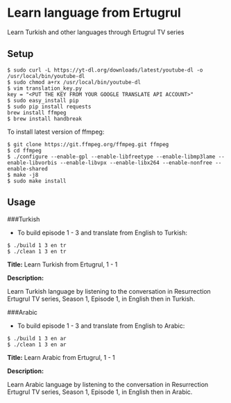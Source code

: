 # Learn language from Ertugrul

Learn Turkish and other languages through Ertugrul TV series

## Setup

```
$ sudo curl -L https://yt-dl.org/downloads/latest/youtube-dl -o /usr/local/bin/youtube-dl
$ sudo chmod a+rx /usr/local/bin/youtube-dl
$ vim translation_key.py
key = "<PUT THE KEY FROM YOUR GOOGLE TRANSLATE API ACCOUNT>"
$ sudo easy_install pip
$ sudo pip install requests
brew install ffmpeg
$ brew install handbreak
```

To install latest version of ffmpeg:

```
$ git clone https://git.ffmpeg.org/ffmpeg.git ffmpeg
$ cd ffmpeg
$ ./configure --enable-gpl --enable-libfreetype --enable-libmp3lame --enable-libvorbis --enable-libvpx --enable-libx264 --enable-nonfree --enable-shared 
$ make -j8
$ sudo make install

```

## Usage

###Turkish

- To build episode 1 - 3 and translate from English to Turkish:

```
$ ./build 1 3 en tr
$ ./clean 1 3 en tr
```

**Title:** Learn Turkish from Ertugrul, 1 - 1

**Description:**

Learn Turkish language by listening to the conversation in Resurrection Ertugrul TV series, Season 1, Episode 1, in English then in Turkish. 

###Arabic

- To build episode 1 - 3 and translate from English to Arabic:

```
$ ./build 1 3 en ar
$ ./clean 1 3 en ar
```

**Title:** Learn Arabic from Ertugrul, 1 - 1

**Description:**

Learn Arabic language by listening to the conversation in Resurrection Ertugrul TV series, Season 1, Episode 1, in English then in Arabic. 
